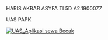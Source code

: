 HARIS AKBAR ASYFA
TI 5D
A2.1900077

UAS PAPK


[![UAS_Aplikasi sewa Becak](https://res.cloudinary.com/marcomontalbano/image/upload/v1642386169/video_to_markdown/images/youtube--dzHYkR6Sou8-c05b58ac6eb4c4700831b2b3070cd403.jpg)](https://youtu.be/dzHYkR6Sou8 "UAS_Aplikasi sewa Becak")